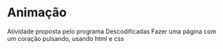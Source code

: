 # Animação
Atividade proposta pelo programa Descodificadas
Fazer uma página com um coração pulsando, usando html e css
